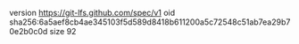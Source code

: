 version https://git-lfs.github.com/spec/v1
oid sha256:6a5aef8cb4ae345103f5d589d8418b611200a5c72548c51ab7ea29b70e2b0c0d
size 92
